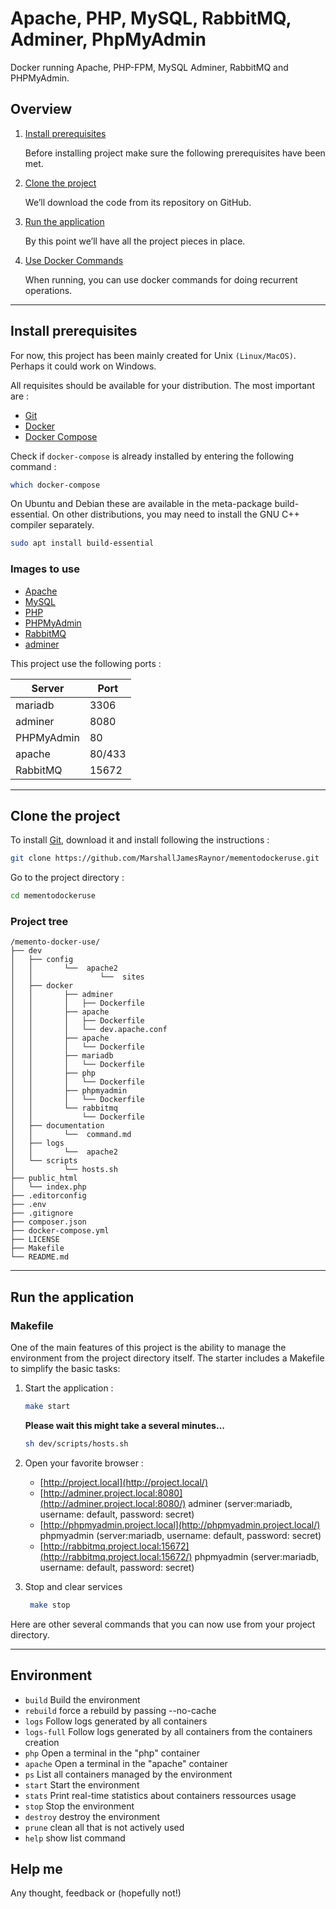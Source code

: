 # Apache, PHP, MySQL, RabbitMQ, Adminer, PhpMyAdmin
Docker running Apache, PHP-FPM, MySQL Adminer, RabbitMQ and PHPMyAdmin.

## Overview

1. [Install prerequisites](#install-prerequisites)

    Before installing project make sure the following prerequisites have been met.

2. [Clone the project](#clone-the-project)

    We’ll download the code from its repository on GitHub.

3. [Run the application](#run-the-application)

    By this point we’ll have all the project pieces in place.

4. [Use Docker Commands](#use-docker-commands)

    When running, you can use docker commands for doing recurrent operations.

___

## Install prerequisites

For now, this project has been mainly created for Unix `(Linux/MacOS)`. Perhaps it could work on Windows.

All requisites should be available for your distribution. The most important are :

* [Git](https://git-scm.com/downloads)
* [Docker](https://docs.docker.com/engine/installation/)
* [Docker Compose](https://docs.docker.com/compose/install/)

Check if `docker-compose` is already installed by entering the following command : 

```sh
which docker-compose
```

On Ubuntu and Debian these are available in the meta-package build-essential. On other distributions, you may need to install the GNU C++ compiler separately.

```sh
sudo apt install build-essential
```

### Images to use

* [Apache](https://hub.docker.com/_/httpd)
* [MySQL](https://hub.docker.com/_/mysql/)
* [PHP](https://hub.docker.com/_/php)
* [PHPMyAdmin](https://hub.docker.com/r/phpmyadmin/phpmyadmin/)
* [RabbitMQ](https://hub.docker.com/_/rabbitmq/)
* [adminer](https://hub.docker.com/_/adminer)

This project use the following ports :

| Server     | Port |
|------------|------|
| mariadb    | 3306 |
| adminer    | 8080   |
| PHPMyAdmin | 80     |
| apache     | 80/433 |
| RabbitMQ   | 15672 |

___

## Clone the project

To install [Git](http://git-scm.com/book/en/v2/Getting-Started-Installing-Git), download it and install following the instructions :

```sh
git clone https://github.com/MarshallJamesRaynor/mementodockeruse.git
```

Go to the project directory :

```sh
cd mementodockeruse
```

### Project tree
```
/memento-docker-use/
├── dev
│   ├── config
│   │       └──  apache2
│   │               └──  sites
│   ├── docker
│   │       ├── adminer
│   │       │   ├── Dockerfile
│   │       ├── apache
│   │       │   ├── Dockerfile
│   │       │   └── dev.apache.conf
│   │       ├── apache
│   │       │   └── Dockerfile
│   │       ├── mariadb
│   │       │   └── Dockerfile
│   │       ├── php
│   │       │   └── Dockerfile
│   │       ├── phpmyadmin
│   │       │   └── Dockerfile
│   │       └── rabbitmq
│   │           └── Dockerfile
│   ├── documentation
│   │       └──  command.md
│   ├── logs
│   │       └──  apache2    
│   └── scripts
│           └── hosts.sh
├── public_html
│   └── index.php
├── .editorconfig
├── .env
├── .gitignore
├── composer.json  
├── docker-compose.yml    
├── LICENSE  
├── Makefile
└── README.md
```
___

## Run the application
### Makefile

One of the main features of this project is the ability to manage the environment from the project directory itself.
The starter includes a Makefile to simplify the basic tasks:


1. Start the application :

    ```sh
    make start
    ```

    **Please wait this might take a several minutes...**
    ```sh
    sh dev/scripts/hosts.sh
    ```


3. Open your favorite browser :

    * [http://project.local](http://project.local/)
    * [http://adminer.project.local:8080](http://adminer.project.local:8080/) adminer (server:mariadb, username: default, password: secret)
    * [http://phpmyadmin.project.local](http://phpmyadmin.project.local/) phpmyadmin (server:mariadb, username: default, password: secret)
    * [http://rabbitmq.project.local:15672](http://rabbitmq.project.local:15672/) phpmyadmin (server:mariadb, username: default, password: secret)

4. Stop and clear services

    ```sh
     make stop
    ```

Here are  other several commands that you can now use from your project directory.

 ----------------------------------------------------------------------------
   Environment
 ----------------------------------------------------------------------------

- `build`                          Build the environment
- `rebuild`                        force a rebuild by passing --no-cache
- `logs`                           Follow logs generated by all containers
- `logs-full`                      Follow logs generated by all containers from the containers creation
- `php`                            Open a terminal in the "php" container
- `apache`                         Open a terminal in the "apache" container
- `ps`                             List all containers managed by the environment
- `start`                          Start the environment
- `stats`                          Print real-time statistics about containers ressources usage
- `stop`                           Stop the environment
- `destroy`                        destroy the environment
- `prune`                          clean all that is not actively used
- `help`                           show list command


## Help me

Any thought, feedback or (hopefully not!)
